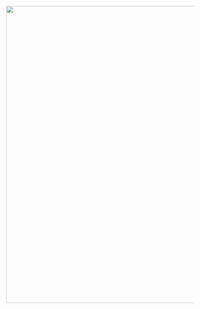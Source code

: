 

<p align="center">
  <img width="800" src="https://github.com/FilipeCastro008/Praticando-git/blob/main/Media2%20-%20Beecrowd/img/Captura%20de%20tela%202022-06-23%20063643.png">
  </p>
